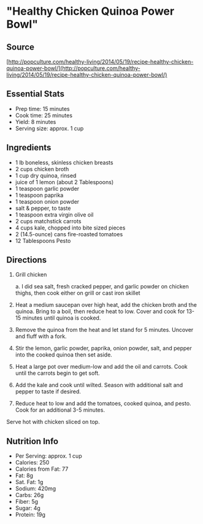 # "Healthy Chicken Quinoa Power Bowl"

## Source
[http://popculture.com/healthy-living/2014/05/19/recipe-healthy-chicken-quinoa-power-bowl/](http://popculture.com/healthy-living/2014/05/19/recipe-healthy-chicken-quinoa-power-bowl/)

## Essential Stats
  * Prep time: 15 minutes
  * Cook time: 25 minutes
  * Yield: 8 minutes
  * Serving size: approx. 1 cup

## Ingredients
  * 1 lb boneless, skinless chicken breasts
  * 2 cups chicken broth
  * 1 cup dry quinoa, rinsed
  * juice of 1 lemon (about 2 Tablespoons)
  * 1 teaspoon garlic powder
  * 1 teaspoon paprika
  * 1 teaspoon onion powder
  * salt & pepper, to taste
  * 1 teaspoon extra virgin olive oil
  * 2 cups matchstick carrots
  * 4 cups kale, chopped into bite sized pieces
  * 2 (14.5-ounce) cans fire-roasted tomatoes
  * 12 Tablespoons Pesto

## Directions
1. Grill chicken

   a. I did sea salt, fresh cracked pepper, and garlic powder on chicken thighs, then cook either on grill or cast iron skillet

2. Heat a medium saucepan over high heat, add the chicken broth and the quinoa. Bring to a boil, then reduce heat to low. Cover and cook for 13-15 minutes until quinoa is cooked.
3. Remove the quinoa from the heat and let stand for 5 minutes. Uncover and fluff with a fork.
4. Stir the lemon, garlic powder, paprika, onion powder, salt, and pepper into the cooked quinoa then set aside.
5. Heat a large pot over medium-low and add the oil and carrots. Cook until the carrots begin to get soft.
6. Add the kale and cook until wilted. Season with additional salt and pepper to taste if desired.
7. Reduce heat to low and add the tomatoes, cooked quinoa, and pesto. Cook for an additional 3-5 minutes.

Serve hot with chicken sliced on top.

## Nutrition Info
  * Per Serving: approx. 1 cup
  * Calories: 250
  * Calories from Fat: 77
  * Fat: 8g
  * Sat. Fat: 1g
  * Sodium: 420mg
  * Carbs: 26g
  * Fiber: 5g
  * Sugar: 4g
  * Protein: 19g
